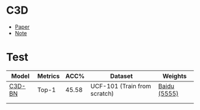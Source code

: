 # C3D

+ [Paper](https://link.zhihu.com/?target=https%3A//www.cv-foundation.org/openaccess/content_iccv_2015/papers/Tran_Learning_Spatiotemporal_Features_ICCV_2015_paper.pdf)
+ [Note](https://zhuanlan.zhihu.com/p/443813567)



# Test

| Model                                                        | Metrics | ACC%  | Dataset                      | Weights                                                      |
| ------------------------------------------------------------ | ------- | ----- | ---------------------------- | ------------------------------------------------------------ |
| [C3D-BN](https://github.com/ielym/Video-Action-Recognition/tree/c3d-bn/c3d) | Top-1   | 45.58 | UCF-101 (Train from scratch) | [Baidu (5555)](https://pan.baidu.com/s/1e_E6TEuKT2GoWCFCnSA9PQ ) |
|                                                              |         |       |                              |                                                              |
|                                                              |         |       |                              |                                                              |

